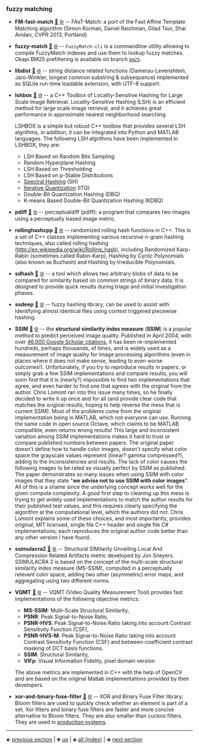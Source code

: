 

### fuzzy matching

- **FM-fast-match** [📁](./FM-fast-match) [🌐](https://github.com/GerHobbelt/FAsT-Match) -- FAsT-Match: a port of the Fast Affine Template Matching algorithm (Simon Korman, Daniel Reichman, Gilad Tsur, Shai Avidan, CVPR 2013, Portland)
- **fuzzy-match** [📁](./fuzzy-match) [🌐](https://github.com/GerHobbelt/fuzzy-match) -- `FuzzyMatch-cli` is a commandline utility allowing to compile FuzzyMatch indexes and use them to lookup fuzzy matches. Okapi BM25 prefiltering is available on branch [`bm25`](https://github.com/SYSTRAN/fuzzy-match/tree/bm25).
- **libdist** [📁](./libdist) [🌐](https://github.com/GerHobbelt/distlib) -- string distance related functions (Damerau-Levenshtein, Jaro-Winkler, longest common substring & subsequence) implemented as SQLite run-time loadable extension, with UTF-8 support.
- **lshbox** [📁](./lshbox) [🌐](https://github.com/GerHobbelt/LSHBOX) -- a C++ Toolbox of Locality-Sensitive Hashing for Large Scale Image Retrieval. Locality-Sensitive Hashing (LSH) is an efficient method for large scale image retrieval, and it achieves great performance in approximate nearest neighborhood searching.
  
  LSHBOX is a simple but robust C++ toolbox that provides several LSH algrithms, in addition, it can be integrated into Python and MATLAB languages. The following LSH algrithms have been implemented in LSHBOX, they are:
  
  * LSH Based on Random Bits Sampling
  * Random Hyperplane Hashing
  * LSH Based on Thresholding
  * LSH Based on p-Stable Distributions
  * [Spectral Hashing](http://www.cs.huji.ac.il/~yweiss/SpectralHashing/) (SH)
  * [Iterative Quantization](http://www.unc.edu/~yunchao/itq.htm) (ITQ)
  * Double-Bit Quantization Hashing (DBQ)
  * K-means Based Double-Bit Quantization Hashing (KDBQ)

- **pdiff** [📁](./pdiff) [🌐](https://github.com/GerHobbelt/pdiff) -- perceptualdiff (pdiff): a program that compares two images using a perceptually based image metric.
- **rollinghashcpp** [📁](./rollinghashcpp) [🌐](https://github.com/GerHobbelt/rollinghashcpp) -- randomized rolling hash functions in C++. This is a set of C++ classes implementing various recursive n-gram hashing techniques, also called rolling hashing (http://en.wikipedia.org/wiki/Rolling_hash), including Randomized Karp-Rabin (sometimes called Rabin-Karp), Hashing by Cyclic Polynomials (also known as Buzhash) and Hashing by Irreducible Polynomials.
- **sdhash** [📁](./sdhash) [🌐](https://github.com/GerHobbelt/sdhash) -- a tool which allows two arbitrary blobs of data to be compared for similarity based on common strings of binary data. It is designed to provide quick results during triage and initial investigation phases.
- **ssdeep** [📁](./ssdeep) [🌐](https://github.com/GerHobbelt/ssdeep) -- fuzzy hashing library, can be used to assist with identifying almost identical files using context triggered piecewise hashing.
- **SSIM** [📁](./SSIM) [🌐](https://github.com/GerHobbelt/SSIM) -- the **structural similarity index measure** (**SSIM**) is a popular method to predict perceived image quality. Published in April 2004, with over [46,000 Google Scholar citations](https://scholar.google.com/scholar?q=Image+quality+assessment:+from+error+visibility+to+structural+similarity&hl=en&as_sdt=0&as_vis=1&oi=scholart), it has been re-implemented hundreds, perhaps thousands, of times, and is widely used as a measurement of image quality for image processing algorithms (even in places where it does not make sense, leading to even worse outcomes!).  Unfortunately, if you try to reproduce results in papers, or simply grab a few SSIM implementations and compare results, you will soon find that it is (nearly?) impossible to find two implementations that agree, and even harder to find one that agrees with the original from the author. Chris Lomont ran into this issue many times, so he finally decided to write it up once and for all (and provide clear code that matches the original results, hoping to help reverse the mess that is current SSIM). Most of the problems come from the original implementation being in MATLAB, which not everyone can use. Running the same code in open source Octave, which claims to be MATLAB compatible, even returns wrong results!  This large and inconsistent variation among SSIM implementations makes it hard to trust or compare published numbers between papers. The original paper doesn't define how to handle color images, doesn't specify what color space the grayscale values represent (linear? gamma compressed?), adding to the inconsistencies and results. The lack of color causes the following images to be rated as visually perfect by SSIM as published. The paper demonstrates so many issues when using SSIM with color images that they state "**we advise not to use SSIM with color images**".  All of this is a shame since the underlying concept works well for the given compute complexity. A good first step to cleaning up this mess is trying to get widely used implementations to match the author results for their published test values, and this requires clearly specifying the algorithm at the computational level, which the authors did not. Chris Lomont explains some of these choices, and most importantly, provides original, MIT licensed, single file C++ header and single file C# implementations; each reproduces the original author code better than any other version I have found.
- **ssimulacra2** [📁](./ssimulacra2) [🌐](https://github.com/GerHobbelt/ssimulacra2) -- Structural SIMilarity Unveiling Local And Compression Related Artifacts metric developed by Jon Sneyers. SSIMULACRA 2 is based on the concept of the multi-scale structural similarity index measure (MS-SSIM), computed in a perceptually relevant color space, adding two other (asymmetric) error maps, and aggregating using two different norms.
- **VQMT** [📁](./VQMT) [🌐](https://github.com/GerHobbelt/VQMT) -- VQMT (Video Quality Measurement Tool) provides fast implementations of the following objective metrics:
  
  - **MS-SSIM**: Multi-Scale Structural Similarity,
  - **PSNR**: Peak Signal-to-Noise Ratio,
  - **PSNR-HVS**: Peak Signal-to-Noise Ratio taking into account Contrast Sensitivity Function (CSF),
  - **PSNR-HVS-M**: Peak Signal-to-Noise Ratio taking into account Contrast Sensitivity Function (CSF) and between-coefficient contrast masking of DCT basis functions.
  - **SSIM**: Structural Similarity,
  - **VIFp**: Visual Information Fidelity, pixel domain version
  
  The above metrics are implemented in C++ with the help of OpenCV and are based on the original Matlab implementations provided by their developers.

- **xor-and-binary-fuse-filter** [📁](./xor-and-binary-fuse-filter) [🌐](https://github.com/GerHobbelt/xor_singleheader) -- XOR and Binary Fuse Filter library: Bloom filters are used to quickly check whether an element is part of a set. Xor filters and binary fuse filters are faster and more concise alternative to Bloom filters. They are also smaller than cuckoo filters. They are used in [production systems](https://github.com/datafuselabs/databend).















	
----

🡸 [previous section](./0024-delta-features-other-feature.md)  |  🡹 [up](./0022-pattern.md)  |  🡻 [all (index)](./0093-libraries-in-this.md)  |  🡺 [next section](./0026-decision.md)

